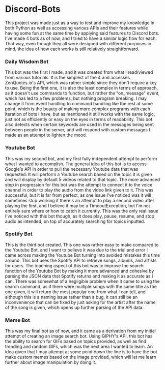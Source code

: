 # Discord-Bots
This project was made just as a way to test and improve my knowledge in both Python as well as accessing various APIs and their features while having some fun at the same time by applying
said features to Discord bots.
I've made 4 bots as of now, and I tried to have a similar logic flow for each. 
That way, even though they all were designed with different purposes in mind, the idea of how each works is still relatively straightforward.

### Daily Wisdom Bot
This bot was the first I made, and it was created from what I read/viewed from various tutorials. It is the simplest of the 4 and accesses ZenQuotes.io's API,
which was rather simple since they don't require a key to use. Being the first one, it is also the least complex in terms of approach, 
as it doesn't use commands to function, but rather the "on_message" event, which has led to a few problems, but nothing program breaking. 
I may change it from event handling to command handling like the rest at some point, which is the beauty of making more complex programs with each iteration of bots I have,
but as mentioned it still works with the same logic, just not as efficiently or easy on the eyes in terms of readability.
This bot also detects when certain keywords are used in the messages being sent between people in the server, and will respond with custom messages I made as an attempt to lighten the mood.

### Youtube Bot
This was my second bot, and my first fully independent attempt to perform what I wanted to accomplish. The general idea of this bot is to access Google's API in order to pull the
necessary Youtube data that was requested. It will perform a Youtube search based on the topic it is given and will display by default 5 videos related to that topic.
The more advanced step in progression for this bot was the attempt to connect it to the voice channel in order to play the audio from the video link given to it. 
This was successful, but it is far from perfect, as one issue I've noticed was it will sometimes stop working if there's an attempt to play a second video after playing the first,
and I believe it may be a TimeoutException, but I'm not entirely sure where or how to catch it currently. This was the only real issue I've noticed with this bot though, as it 
does play, pause, resume, and stop audio as intended, on top of accurately searching for topics inputted. 

### Spotify Bot
This is the third bot created. This one was rather easy to make compared to the Youtube Bot, and I want to believe it was due to the trial and error I came across making the Youtube
Bot turning into avoided mistakes this time around. This bot uses the Spotify API to retrieve songs, albums, and artists for users. 
The teaching aspect of this bot was to improve the search function of the Youtube Bot by making it more advanced and cohesive by parsing the JSON data that Spotify returns and making
it as accurate as I can. There was somewhat of a negligible problem when it came to using the search command, as if there were multiple songs with the same title as the one given, it
will return the most popular one from what I can tell, and although this is a naming issue rather than a bug, it can still be an inconvenience that can be fixed by just asking for the
artist after the name of the song is given, which opens up further parsing of the API data. 

### Meme Bot
This was my final bot as of now, and it came as a derivation from my initial attempt of creating an image search bot. Using GIPHY's API, this bot has the ability to search for 
GIFs based on topics provided, as well as find trending and random GIFs, which was the next area I wanted to learn. An idea given that I may attempt at some point down the line
is to have the bot make custom memes based on the image provided, which will let me learn further about image manipulation by doing it.
